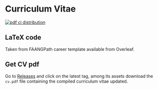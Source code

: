 # Curriculum Vitae

[![pdf ci distribution](https://github.com/JekxDevil/curriculum-vitae/actions/workflows/pdf-distributor.yaml/badge.svg)](https://github.com/JekxDevil/curriculum-vitae/actions/workflows/pdf-distributor.yaml)

## LaTeX code

Taken from FAANGPath career template available from Overleaf.

## Get CV pdf

Go to [Releases](https://github.com/JekxDevil/curriculum-vitae/releases/) 
and click on the latest tag, 
among its assets download the `cv.pdf` file containing the 
compiled curriculum vitae updated.
